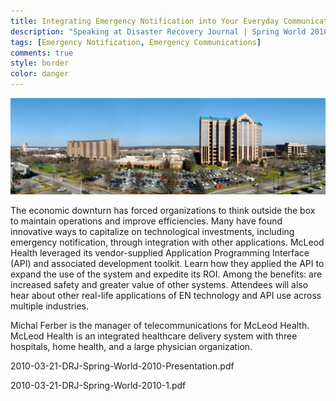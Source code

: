 ```yaml
---
title: Integrating Emergency Notification into Your Everyday Communications Strategy
description: "Speaking at Disaster Recovery Journal | Spring World 2010"
tags: [Emergency Notification, Emergency Communications]
comments: true
style: border
color: danger
---
```


![McLeod Health](/assets/img/mcleod-health-campus.jpg)

The economic downturn has forced organizations to think outside the box to maintain operations and improve efficiencies. Many have found innovative ways to capitalize on technological investments, including emergency notification, through integration with other applications. McLeod Health leveraged its vendor-supplied Application Programming Interface (API) and associated development toolkit. Learn how they applied the API to expand the use of the system and expedite its ROI. Among the benefits: are increased safety and greater value of other systems. Attendees will also hear about other real-life applications of EN technology and API use across multiple industries.  

Michal Ferber is the manager of telecommunications for McLeod Health. McLeod Health is an integrated healthcare delivery system with three hospitals, home health, and a large physician organization.  

2010-03-21-DRJ-Spring-World-2010-Presentation.pdf

2010-03-21-DRJ-Spring-World-2010-1.pdf
